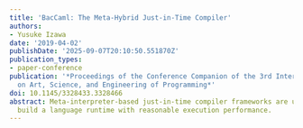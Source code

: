 ```yaml
---
title: 'BacCaml: The Meta-Hybrid Just-in-Time Compiler'
authors:
- Yusuke Izawa
date: '2019-04-02'
publishDate: '2025-09-07T20:10:50.551870Z'
publication_types:
- paper-conference
publication: '*Proceedings of the Conference Companion of the 3rd International Conference
  on Art, Science, and Engineering of Programming*'
doi: 10.1145/3328433.3328466
abstract: Meta-interpreter-based just-in-time compiler frameworks are useful to conveniently
  build a language runtime with reasonable execution performance.
---
```

